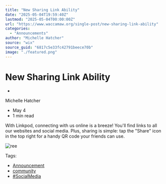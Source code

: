 ```yaml
---
title: "New Sharing Link Ability"
date: "2025-05-04T19:59:40Z"
lastmod: "2025-05-04T00:00:00Z"
url: "https://www.waccamaw.org/single-post/new-sharing-link-ability"
categories:
  - "Announcements"
author: "Michelle Hatcher"
source: "wix"
source_guid: "6817c5e33fc42791beece70b"
image: "./featured.png"
---
```


# New Sharing Link Ability

-

Michelle Hatcher
- May 4
- 1 min read

With Linkpod, connecting with us online is a breeze! You'll find links to all our websites and social media. Plus, sharing is simple: tap the "Share" icon in the top right for a handy QR code your friends can use.

![ree](https://static.wixstatic.com/media/98a108_c27ecf8b836e4ac9983ca9d1e80b010b~mv2.jpg/v1/fill/w_147,h_147,al_c,q_80,usm_0.66_1.00_0.01,blur_2,enc_avif,quality_auto/98a108_c27ecf8b836e4ac9983ca9d1e80b010b~mv2.jpg)

Tags:

- [Announcement](https://www.waccamaw.org/updates/tags/announcement)
- [community](https://www.waccamaw.org/updates/tags/community)
- [#SocialMedia](https://www.waccamaw.org/updates/tags/socialmedia)

